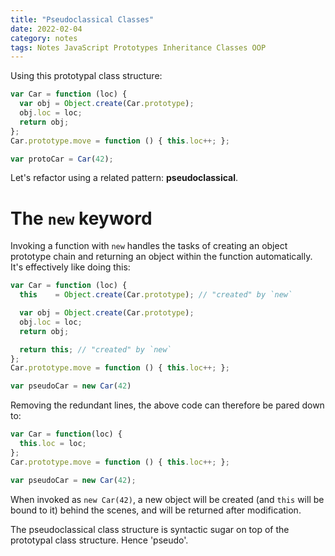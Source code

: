 ```yaml
---
title: "Pseudoclassical Classes"
date: 2022-02-04
category: notes
tags: Notes JavaScript Prototypes Inheritance Classes OOP
---
```


Using this prototypal class structure:
```javascript
var Car = function (loc) {
  var obj = Object.create(Car.prototype);
  obj.loc = loc;
  return obj;
};
Car.prototype.move = function () { this.loc++; };

var protoCar = Car(42);
```

Let's refactor using a related pattern: **pseudoclassical**.

# The `new` keyword

Invoking a function with `new` handles the tasks of creating an object prototype chain and returning an object within the function automatically. It's effectively like doing this:
```javascript
var Car = function (loc) {
  this    = Object.create(Car.prototype); // "created" by `new`

  var obj = Object.create(Car.prototype);
  obj.loc = loc;
  return obj;

  return this; // "created" by `new`
};
Car.prototype.move = function () { this.loc++; };

var pseudoCar = new Car(42)
```
Removing the redundant lines, the above code can therefore be pared down to:
```javascript
var Car = function(loc) {
  this.loc = loc;
};
Car.prototype.move = function () { this.loc++; };

var pseudoCar = new Car(42);
```
When invoked as `new Car(42)`, a new object will be created (and `this` will be bound to it) behind the scenes, and will be returned after modification.

The pseudoclassical class structure is syntactic sugar on top of the prototypal class structure. Hence 'pseudo'.
